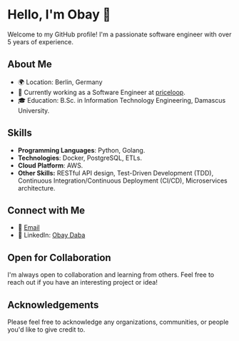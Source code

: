 # Hello, I'm Obay 👋

Welcome to my GitHub profile! I'm a passionate software engineer with over 5 years of experience.

## About Me

- 🌍 Location: Berlin, Germany
- 💼 Currently working as a Software Engineer at [priceloop](https://priceloop.ai).
- 🎓 Education: B.Sc. in Information Technology Engineering, Damascus University.

## Skills

- **Programming Languages**: Python, Golang.
- **Technologies**: Docker, PostgreSQL, ETLs.
- **Cloud Platform**: AWS.
- **Other Skills:** RESTful API design, Test-Driven Development (TDD), Continuous Integration/Continuous Deployment (CI/CD), Microservices architecture.

## Connect with Me

- 📧 [Email](mailto:obaydaba96@gmail.com)
- 💼 LinkedIn: [Obay Daba](https://www.linkedin.com/in/obay-daba/)

## Open for Collaboration

I'm always open to collaboration and learning from others. Feel free to reach out if you have an interesting project or idea!

## Acknowledgements

Please feel free to acknowledge any organizations, communities, or people you'd like to give credit to.
